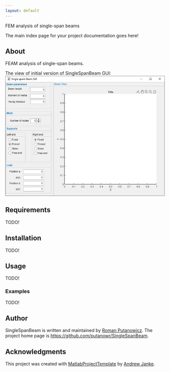 ```yaml
---
layout: default
---
```


FEM analysis of single-span beams

The main index page for your project documentation goes here!

## About

FEAM analysis of single-span beams.

The view of initial version of SingleSpanBeam GUI:
![InitialGUI](/docs/images/SingleSpanBeamGUI.png)

## Requirements

TODO!

## Installation

TODO!

## Usage

TODO!

### Examples

TODO!

## Author

SingleSpanBeam is written and maintained by [Roman Putanowicz](https://github.com/putanowr). The project home page is <https://github.com/putanowr/SingleSpanBeam>.

## Acknowledgments

This project was created with [MatlabProjectTemplate](https://github.com/apjanke/MatlabProjectTemplate) by [Andrew Janke](https://apjanke.net).
